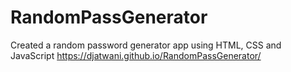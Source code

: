 # RandomPassGenerator
Created a random password generator app using HTML, CSS and JavaScript
https://djatwani.github.io/RandomPassGenerator/
